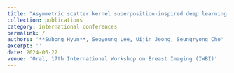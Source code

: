 ```yaml
---
title: "Asymmetric scatter kernel superposition-inspired deep learning approach to estimate scatter in breast tomosynthesis"
collection: publications
category: international conferences
permalink: /
authors: '**Subong Hyun**, Seoyoung Lee, Uijin Jeong, Seungryong Cho'
excerpt: ''
date: 2024-06-22
venue: 'Oral, 17th International Workshop on Breast Imaging (IWBI)'
---
```

